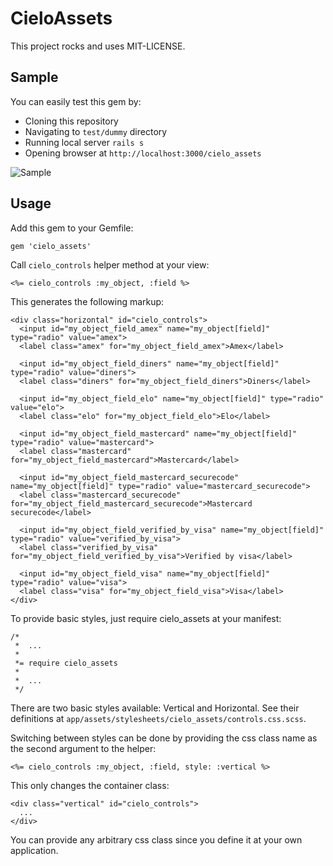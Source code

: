# CieloAssets

This project rocks and uses MIT-LICENSE.

## Sample

You can easily test this gem by:

  * Cloning this repository
  * Navigating to ``` test/dummy ``` directory
  * Running local server ``` rails s ```
  * Opening browser at ``` http://localhost:3000/cielo_assets ```

![Sample](https://raw.github.com/fabiolnm/cielo_assets/master/readme/sample.png)

## Usage

Add this gem to your Gemfile:

    gem 'cielo_assets'

Call ``` cielo_controls ``` helper method at your view:

    <%= cielo_controls :my_object, :field %>

This generates the following markup:

    <div class="horizontal" id="cielo_controls">
      <input id="my_object_field_amex" name="my_object[field]" type="radio" value="amex">
      <label class="amex" for="my_object_field_amex">Amex</label>

      <input id="my_object_field_diners" name="my_object[field]" type="radio" value="diners">
      <label class="diners" for="my_object_field_diners">Diners</label>

      <input id="my_object_field_elo" name="my_object[field]" type="radio" value="elo">
      <label class="elo" for="my_object_field_elo">Elo</label>

      <input id="my_object_field_mastercard" name="my_object[field]" type="radio" value="mastercard">
      <label class="mastercard" for="my_object_field_mastercard">Mastercard</label>

      <input id="my_object_field_mastercard_securecode" name="my_object[field]" type="radio" value="mastercard_securecode">
      <label class="mastercard_securecode" for="my_object_field_mastercard_securecode">Mastercard securecode</label>

      <input id="my_object_field_verified_by_visa" name="my_object[field]" type="radio" value="verified_by_visa">
      <label class="verified_by_visa" for="my_object_field_verified_by_visa">Verified by visa</label>

      <input id="my_object_field_visa" name="my_object[field]" type="radio" value="visa">
      <label class="visa" for="my_object_field_visa">Visa</label>
    </div>

To provide basic styles, just require cielo_assets at your manifest:

    /*
     *  ...
     *
     *= require cielo_assets
     *
     *  ...
     */

There are two basic styles available: Vertical and Horizontal.
See their definitions at ``` app/assets/stylesheets/cielo_assets/controls.css.scss ```.

Switching between styles can be done by providing the css class name as the second argument to the helper:

    <%= cielo_controls :my_object, :field, style: :vertical %>

This only changes the container class:

    <div class="vertical" id="cielo_controls">
      ...
    </div>

You can provide any arbitrary css class since you define it at your own application.
